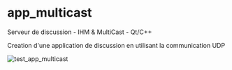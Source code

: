 # app_multicast
Serveur de discussion - IHM  &amp; MultiCast - Qt/C++




Creation d'une application de discussion en utilisant la communication UDP 



![test_app_multicast](https://user-images.githubusercontent.com/91950612/166001761-d8e6763f-5470-4c3a-8b7e-c98104416180.png)
